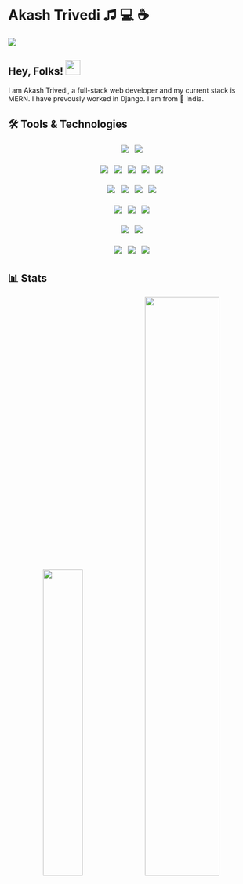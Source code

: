 # Akash Trivedi &#9835; 💻 &#9749; 

<img src='https://raw.githubusercontent.com/akashtrivedig/akashtrivedig/main/linkedincover-5.png'/>


<h2>
Hey, Folks! <img src='https://raw.githubusercontent.com/akashtrivedig/akashtrivedig/master/wave.gif' width="30px" height="30px" /> 
</h2>

I am Akash Trivedi, a full-stack web developer and my current stack is MERN. I have prevously worked in Django. I am from &#128205; India.

## 🛠 Tools & Technologies

<p align='center'>

<!-- os -->
<p align='center'>
    <img src='https://img.shields.io/static/v1?style=flat&label=OS&logo=ubuntu&message=Ubuntu&color=E95420' style='padding:2px;margin:2px'/>
    <img src='https://img.shields.io/static/v1?style=flat&label=OS&logo=windows&message=Windows&color=0078d7' style='padding:2px;margin:2px'/>
</p>


<!-- languages -->
<p align='center'>
    <img src='https://img.shields.io/static/v1?style=flat&label=Code&logo=html5&message=HTML5&color=0A66C2' style='padding:2px;margin:2px'/>
    <img src='https://img.shields.io/static/v1?style=flat&label=Code&logo=css3&message=CSS&color=216fa9' style='padding:2px;margin:2px'/>
    <img src='https://img.shields.io/static/v1?style=flat&label=Code&logo=JavaScript&message=JavaScript&color=ff8d11' style='padding:2px;margin:2px'/>
    <img src='https://img.shields.io/static/v1?style=flat&label=Code&logo=oracle&message=Java&color=b84433' style='padding:2px;margin:2px'/>
    <img src='https://img.shields.io/static/v1?style=flat&label=Code&logo=python&message=Python&color=356f9e' style='padding:2px;margin:2px'/>
</p>

<!-- libraries -->
<p align='center'>
    <img src='https://img.shields.io/static/v1?style=flat&label=Library&logo=react&message=ReactJs&color=61dafb' style='padding:2px;margin:2px'/>
    <img src='https://img.shields.io/static/v1?style=flat&label=Library&logo=nodedotjs&message=Nodejs&color=026e00' style='padding:2px;margin:2px'/>
    <!-- frameworks -->
    <img src='https://img.shields.io/static/v1?style=flat&label=Framework&logo=express&message=Express&color=eeeeee' style='padding:2px;margin:2px'/>
    <img src='https://img.shields.io/static/v1?style=flat&label=Framework&logo=django&message=Django&color=0c4b33' style='padding:2px;margin:2px'/>
</p>



<!-- extraas -->
<p align='center'>
    <img src='https://img.shields.io/static/v1?style=flat&label=Cloud&logo=firebase&message=Firebase&color=feca2a' style='padding:2px;margin:2px'/>
    <!-- databases -->
    <img src='https://img.shields.io/static/v1?style=flat&label=Db&logo=mongodb&message=MongoDb&color=00684a' style='padding:2px;margin:2px'/>
    <img src='https://img.shields.io/static/v1?style=flat&label=Db&logo=mysql&message=MySQL&color=3e6e93&logoColor=white' style='padding:2px;margin:2px'/>
</p>


<!-- competetive programming -->
<p align='center'>
    <img src='https://img.shields.io/static/v1?style=flat&label=CP&logo=codeforces&message=Codeforces&color=516ba3' style='padding:2px;margin:2px'/>
    <img src='https://img.shields.io/static/v1?style=flat&label=CP&logo=leetcode&message=Leetcode&color=ffc865' style='padding:2px;margin:2px'/>
</p>




<!-- ide's -->
<p align='center'>
    <img src='https://img.shields.io/static/v1?style=flat&label=IDE&logo=vsco&message=VsCode&color=0066b8' style='padding:2px;margin:2px'/>
    <img src='https://img.shields.io/static/v1?style=flat&label=IDE&logo=intellijidea&message=IntelliJ IDEA&color=8075d2' style='padding:2px;margin:2px'/>
    <img src='https://img.shields.io/static/v1?style=flat&label=IDE&logo=sublimetext&message=Sublime Text&color=4b4b4b' style='padding:2px;margin:2px'/>
</p>

</p>

## &#128202; Stats

<p align='center'>
<img src='https://github-readme-stats.vercel.app/api/top-langs/?username=akashtrivedig&langs_count=10&layout=compact&hide=php&bg_color=0d1117&title_color=ECF0F1&text_color=fff'  style='width:40%;'/>
<img src='https://github-readme-stats-georgedong32.vercel.app/api?username=akashtrivedig&bg_color=0d1117&title_color=ECF0F1&text_color=fff&show_icons=true&count_private=reu&icon_color=F1C40F' style='width:55%;'/>
</p>
